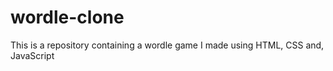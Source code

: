 # wordle-clone
This is a repository containing a wordle game I made using HTML, CSS and, JavaScript
